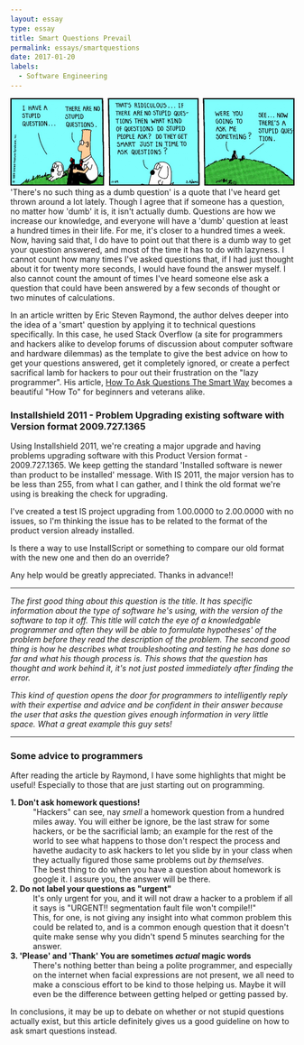 ```yaml
---
layout: essay
type: essay
title: Smart Questions Prevail
permalink: essays/smartquestions
date: 2017-01-20
labels:
  - Software Engineering
---
```

<img class="ui large center floated rounded image" src="../images/dilbert.jpg">
'There's no such thing as a dumb question' is a quote that I've heard get thrown around a lot lately. Though I agree that if someone has a question, no matter how 'dumb' it is, it isn't actually dumb. Questions are how we increase our knowledge, and everyone will have a 'dumb' question at least a hundred times in their life. For me, it's closer to a hundred times a week. Now, having said that, I do have to point out that there is a dumb way to get your question answered, and most of the time it has to do with lazyness. I cannot count how many times I've asked questions that, if I had just thought about it for twenty more seconds, I would have found the answer myself. I also cannot count the amount of times I've heard someone else ask a question that could have been answered by a few seconds of thought or two minutes of calculations.

In an article written by Eric Steven Raymond, the author delves deeper into the idea of a 'smart' question by applying it to technical questions specifically. In this case, he used Stack Overflow (a site for programmers and hackers alike to develop forums of discussion about computer software and hardware dilemmas) as the template to give the best advice on how to get your questions answered, get it completely ignored, or create a perfect sacrifical lamb for hackers to pour out their frustration on the "lazy programmer". His article, [How To Ask Questions The Smart Way]("http://www.catb.org/esr/faqs/smart-questions.html") becomes a beautiful "How To" for beginners and veterans alike.

<h3> Installshield 2011 - Problem Upgrading existing software with Version format 2009.727.1365 </h3>
Using Installshield 2011, we're creating a major upgrade and having problems upgrading software with this Product Version format - 2009.727.1365. We keep getting the standard 'Installed software is newer than product to be installed' message. With IS 2011, the major version has to be less than 255, from what I can gather, and I think the old format we're using is breaking the check for upgrading.

I've created a test IS project upgrading from 1.00.0000 to 2.00.0000 with no issues, so I'm thinking the issue has to be related to the format of the product version already installed.

Is there a way to use InstallScript or something to compare our old format with the new one and then do an override?

Any help would be greatly appreciated. Thanks in advance!!

---
*The first good thing about this question is the title. It has specific information about the type of software he's using, with the version of the software to top it off. This title will catch the eye of a knowledgable programmer and often they will be able to formulate hypotheses' of the problem before they read the description of the problem. The second good thing is how he describes what troubleshooting and testing he has done so far and what his though process is. This shows that the question has thought and work behind it, it's not just posted immediately after finding the error.*

*This kind of question opens the door for programmers to intelligently reply with their expertise and advice and be confident in their answer because the user that asks the question gives enough information in very little space. What a great example this guy sets!*

---
<h3> Some advice to programmers</h3>
<p>After reading the article by Raymond, I have some highlights that might be useful! Especially to those that are just starting out on programming.</p>
<dl>
<dt><strong>1. Don't ask homework questions!</strong></dt>
  <dd>"Hackers" can see, nay<i> smell </i>a homework question from a hundred miles away. You will either be ignore, be the last straw for some hackers, or be the sacrificial lamb; an example for the rest of the world to see what happens to those don't respect the process and havethe audacity to ask hackers to let you slide by in your class when they actually figured those same problems out<i> by themselves</i>.</dd>
  <dd>The best thing to do when you have a question about homework is google it. I assure you, the answer will be there.</dd>
  <dt><strong>2. Do not label your questions as "urgent"</strong></dt>
  <dd>It's only urgent for you, and it will not draw a hacker to a problem if all it says is "URGENT!! segmentation fault file won't compile!!"</dd>
  <dd>This, for one, is not giving any insight into what common problem this could be related to, and is a common enough question that it doesn't quite make sense why you didn't spend 5 minutes searching for the answer.</dd>
  <dt><strong>3. 'Please' and 'Thank' You are sometimes <i>actual</i> magic words</strong></dt>
  <dd>There's nothing better than being a polite programmer, and especially on the internet when facial expressions are not present, we all need to make a conscious effort to be kind to those helping us. Maybe it will even be the difference between getting helped or getting passed by.</dd>

</dl>

In conclusions, it may be up to debate on whether or not stupid questions actually exist, but this article definitely gives us a good guideline on how to ask smart questions instead.
